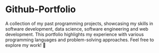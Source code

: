 # Github-Portfolio
A collection of my past programming projects, showcasing my skills in software development, data science, software engineering and web development. This portfolio highlights my experience with various programming languages and problem-solving approaches. Feel free to explore my work! 🚀
